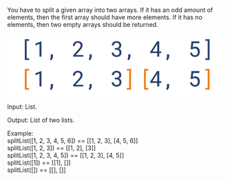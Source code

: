You have to split a given array into two arrays. If it has an odd amount of elements, then the first array should have more elements. If it has no elements, then two empty arrays should be returned.

![img](example.png)

Input: List.

Output: List of two lists.

Example:  
splitList([1, 2, 3, 4, 5, 6]) == [[1, 2, 3], [4, 5, 6]]  
splitList([1, 2, 3]) == [[1, 2], [3]]  
splitList([1, 2, 3, 4, 5]) == [[1, 2, 3], [4, 5]]  
splitList([1]) == [[1], []]  
splitList([]) == [[], []]
